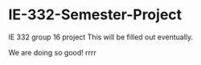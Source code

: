 # IE-332-Semester-Project
IE 332 group 16 project
This will be filled out eventually.


We are doing so good!
rrrr

